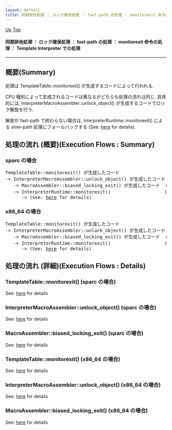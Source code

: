 ```yaml
---
layout: default
title: 同期排他処理 ： ロック確保処理 ： fast-path の処理 ： monitorexit 命令の処理 ： Template Interpreter での処理
---
```

[Up](noQFS71luo.html) [Top](../index.html)

#### 同期排他処理 ： ロック確保処理 ： fast-path の処理 ： monitorexit 命令の処理 ： Template Interpreter での処理

--- 
## 概要(Summary)
処理は TemplateTable::monitorexit() が生成するコードによって行われる.

CPU 種別によって生成されるコードは異なるがどちらも処理の流れは同じ.
具体的には, InterpreterMacroAssembler::unlock_object() が生成するコードでロック解放を行う.

解放が fast-path で終わらない場合は, InterpreterRuntime::monitorexit() による slow-path 処理にフォールバックする
(See: [here](noGAuAWXSd.html) for details).

## 処理の流れ (概要)(Execution Flows : Summary)
### sparc の場合
<div class="flow-abst"><pre>
TemplateTable::monitorexit() が生成したコード
-&gt; InterpreterMacroAssembler::unlock_object() が生成したコード
   -&gt; MacroAssembler::biased_locking_exit() が生成したコード  (← biased locking を使用している場合にのみ呼び出される)
   -&gt; InterpreterRuntime::monitorexit()                    (← fast-path が成功しなかった場合にのみ呼び出す)
      -&gt; (See: <a href="noGAuAWXSd.html">here</a> for details)
</pre></div>

### x86_64 の場合
<div class="flow-abst"><pre>
TemplateTable::monitorexit() が生成したコード
-&gt; InterpreterMacroAssembler::unlock_object() が生成したコード
   -&gt; MacroAssembler::biased_locking_exit() が生成したコード  (← biased locking を使用している場合にのみ呼び出される)
   -&gt; InterpreterRuntime::monitorexit()                    (← fast-path が成功しなかった場合にのみ呼び出す)
      -&gt; (See: <a href="noGAuAWXSd.html">here</a> for details)
</pre></div>

## 処理の流れ (詳細)(Execution Flows : Details)
### TemplateTable::monitorexit() (sparc の場合)
See: [here](no4230cGn.html) for details
### InterpreterMacroAssembler::unlock_object() (sparc の場合)
See: [here](no4230pQt.html) for details
### MacroAssembler::biased_locking_exit() (sparc の場合)
See: [here](no28916NCv.html) for details

### TemplateTable::monitorexit() (x86_64 の場合)
See: [here](no42302az.html) for details
### InterpreterMacroAssembler::unlock_object() (x86_64 の場合)
See: [here](no4230okC.html) for details
### MacroAssembler::biased_locking_exit() (x86_64 の場合)
See: [here](no28916MWE.html) for details






